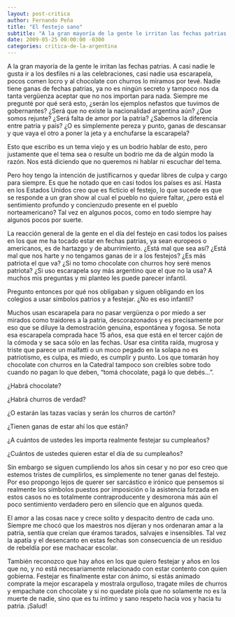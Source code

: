```yaml
---
layout: post-critica
author: Fernando Peña
title: "El festejo sano"
subtitle: "A la gran mayoría de la gente le irritan las fechas patrias. A casi nadie le gusta ir a los desfiles ni a las celebraciones, casi nadie usa escarapela, pocos comen locro y al chocolate con churros lo miramos por tevé."
date: 2009-05-25 00:00:00 -0300
categories: critica-de-la-argentina
---
```

A la gran mayoría de la gente le irritan las fechas patrias. A casi nadie le gusta ir a los desfiles ni a las celebraciones, casi nadie usa escarapela, pocos comen locro y al chocolate con churros lo miramos por tevé. Nadie tiene ganas de fechas patrias, ya no es ningún secreto y tampoco nos da tanta vergüenza aceptar que no nos importan para nada. Siempre me pregunté por qué será esto, ¿serán los ejemplos nefastos que tuvimos de gobernantes? ¿Será que no existe la nacionalidad argentina aún? ¿Que somos rejunte? ¿Será falta de amor por la patria? ¿Sabemos la diferencia entre patria y país? ¿O es simplemente pereza y punto, ganas de descansar y que vaya el otro a poner la jeta y a enchufarse la escarapela?

Esto que escribo es un tema viejo y es un bodrio hablar de esto, pero justamente que el tema sea o resulte un bodrio me da de algún modo la razón. Nos está diciendo que no queremos ni hablar ni escuchar del tema.

Pero hoy tengo la intención de justificarnos y quedar libres de culpa y cargo para siempre. Es que he notado que en casi todos los países es así. Hasta en los Estados Unidos creo que es ficticio el festejo, lo que sucede es que se responde a un gran show al cual el pueblo no quiere faltar, ¿pero está el sentimiento profundo y concienzudo presente en el pueblo norteamericano? Tal vez en algunos pocos, como en todo siempre hay algunos pocos por suerte.

La reacción general de la gente en el día del festejo en casi todos los países en los que me ha tocado estar en fechas patrias, ya sean europeos o americanos, es de hartazgo y de aburrimiento. ¿Está mal que sea así? ¿Está mal que nos harte y no tengamos ganas de ir a los festejos? ¿Es más patriota el que va? ¿Si no tomo chocolate con churros hoy seré menos patriota? ¿Si uso escarapela soy más argentino que el que no la usa? A muchos mis preguntas y mi planteo les puede parecer infantil.

Pregunto entonces por qué nos obligaban y siguen obligando en los colegios a usar símbolos patrios y a festejar. ¿No es eso infantil?

Muchos usan escarapela para no pasar vergüenza o por miedo a ser mirados como traidores a la patria, descorazonados y es precisamente por eso que se diluye la demostración genuina, espontánea y fogosa. Se nota esa escarapela comprada hace 15 años, esa que está en el tercer cajón de la cómoda y se saca sólo en las fechas. Usar esa cintita raída, mugrosa y triste que parece un malfatti o un moco pegado en la solapa no es patriotismo, es culpa, es miedo, es cumplir y punto. Los que tomarán hoy chocolate con churros en la Catedral tampoco son creíbles sobre todo cuando no pagan lo que deben, “tomá chocolate, pagá lo que debés…”.

¿Habrá chocolate?

¿Habrá churros de verdad?

¿O estarán las tazas vacías y serán los churros de cartón?

¿Tienen ganas de estar ahí los que están?

¿A cuántos de ustedes les importa realmente festejar su cumpleaños?

¿Cuántos de ustedes quieren estar el día de su cumpleaños?

Sin embargo se siguen cumpliendo los años sin cesar y no por eso creo que estemos tristes de cumplirlos, es simplemente no tener ganas del festejo. Por eso propongo lejos de querer ser sarcástico e irónico que pensemos si realmente los símbolos puestos por imposición o la asistencia forzada en estos casos no es totalmente contraproducente y desmorona más aún el poco sentimiento verdadero pero en silencio que en algunos queda.

El amor a las cosas nace y crece solito y despacito dentro de cada uno. Siempre me chocó que los maestros nos dijeran y nos ordenaran amar a la patria, sentía que creían que éramos tarados, salvajes e insensibles. Tal vez la apatía y el desencanto en estas fechas son consecuencia de un residuo de rebeldía por ese machacar escolar.

También reconozco que hay años en los que quiero festejar y años en los que no, y no está necesariamente relacionado con estar contento con quien gobierna. Festejar es finalmente estar con ánimo, si estás animado comprate la mejor escarapela y mostrala orgulloso, tragate miles de churros y empachate con chocolate y si no quedate piola que no solamente no es la muerte de nadie, sino que es tu íntimo y sano respeto hacia vos y hacia tu patria. ¡Salud!
